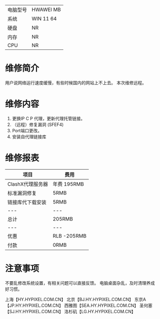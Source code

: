 |   |   |
|---|---|
|电脑型号|HWAWEI MB|
|系统|WIN 11 64|
|硬盘|NR|
|内存|NR|
|CPU|NR|
# 维修简介
用户说网络运行速度缓慢，有些时候国内的网站上不上去。
本次维修远程。
# 维修内容
1. 更换IP C P 代理，更新代理托管链接。
2. （远程）修复漏洞 (SFEF4)
3. Port端口更改。
4. 安装自代理链接库
# 维修报表
|项目|费用|
|--|--|
|ClashX代理服务器|年费 195RMB|
|标准漏洞修复|5RMB|
|链接库代下载安装|5RMB|
|---|---|
|总计|205RMB|
|---|---|
|优惠|RLB -205RMB|
|付款|0RMB|

# 注意事项
不要乱修改系统设置，有相关问题可以直接反馈。
电脑桌面杂乱，及时清理养成好习惯。

上海【HY.HYPIXEL.COM.CN】
北京【BJ.HY.HYPIXEL.COM.CN】
东京A【JP.HY.HYPIXEL.COM.CN】
西雅图【SEA.HY.HYPIXEL.COM.CN】
圣何塞【SJ.HY.HYPIXEL.COM.CN】
洛杉矶【LG.HY.HYPIXEL.COM.CN】